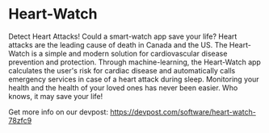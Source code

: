 # Heart-Watch
Detect Heart Attacks!
Could a smart-watch app save your life? Heart attacks are the leading cause of death in Canada and the US. The Heart-Watch is a simple and modern solution for cardiovascular disease prevention and protection. Through machine-learning, the Heart-Watch app calculates the user's risk for cardiac disease and automatically calls emergency services in case of a heart attack during sleep. Monitoring your health and the health of your loved ones has never been easier. Who knows, it may save your life!

Get more info on our devpost: https://devpost.com/software/heart-watch-78zfc9

